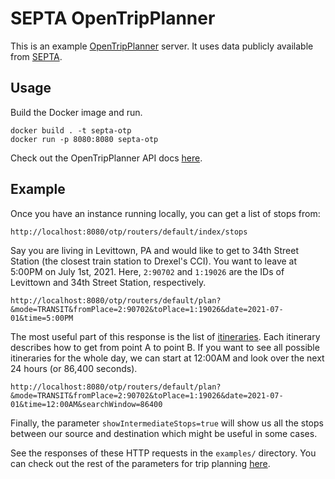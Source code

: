 # SEPTA OpenTripPlanner

This is an example [OpenTripPlanner](https://www.opentripplanner.org/) server. It uses data publicly available from [SEPTA](https://github.com/septadev/GTFS).

## Usage

Build the Docker image and run.

```
docker build . -t septa-otp
docker run -p 8080:8080 septa-otp
```

Check out the OpenTripPlanner API docs [here](http://dev.opentripplanner.org/apidoc/2.0.0/index.html).

## Example

Once you have an instance running locally, you can get a list of stops from:

```
http://localhost:8080/otp/routers/default/index/stops
```

Say you are living in Levittown, PA and would like to get to 34th Street Station (the closest train station to Drexel's CCI). You want to leave at 5:00PM on July 1st, 2021. Here, `2:90702` and `1:19026` are the IDs of Levittown and 34th Street Station, respectively.

```
http://localhost:8080/otp/routers/default/plan?&mode=TRANSIT&fromPlace=2:90702&toPlace=1:19026&date=2021-07-01&time=5:00PM
```

The most useful part of this response is the list of [itineraries](http://dev.opentripplanner.org/apidoc/2.0.0/json_ApiItinerary.html). Each itinerary describes how to get from point A to point B. If you want to see all possible itineraries for the whole day, we can start at 12:00AM and look over the next 24 hours (or 86,400 seconds).

```
http://localhost:8080/otp/routers/default/plan?&mode=TRANSIT&fromPlace=2:90702&toPlace=1:19026&date=2021-07-01&time=12:00AM&searchWindow=86400
```

Finally, the parameter `showIntermediateStops=true` will show us all the stops between our source and destination which might be useful in some cases.

See the responses of these HTTP requests in the `examples/` directory. You can check out the rest of the parameters for trip planning [here](http://dev.opentripplanner.org/apidoc/2.0.0/resource_PlannerResource.html).
